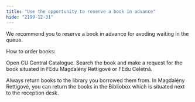 ```yaml
---
title: "Use the opportunity to reserve a book in advance"
hide: "2199-12-31"
---
```


We recommend you to reserve a book in advance for avoding waiting in the queue.

How to order books:

Open CU Central Catalogue. Search the book and make a request for the
book situated in FEdu Magdalény Rettigové or FEdu Celetná.

Always return books to the library you borrowed them from. In
Magdalény Rettigové, you can return the books in the Bibliobox which
is situated next to the reception desk.
